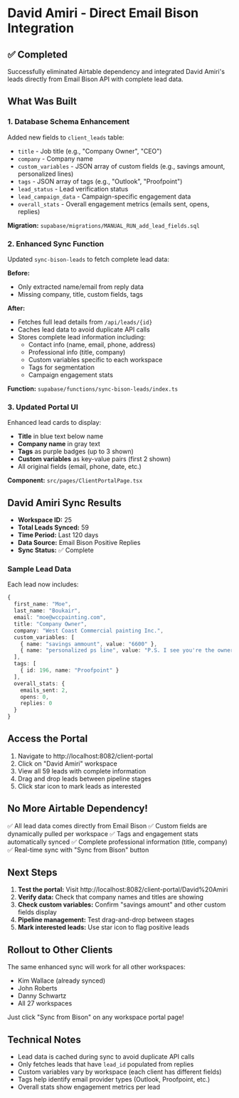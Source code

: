 # David Amiri - Direct Email Bison Integration

## ✅ Completed

Successfully eliminated Airtable dependency and integrated David Amiri's leads directly from Email Bison API with complete lead data.

## What Was Built

### 1. Database Schema Enhancement

Added new fields to `client_leads` table:
- `title` - Job title (e.g., "Company Owner", "CEO")
- `company` - Company name
- `custom_variables` - JSON array of custom fields (e.g., savings amount, personalized lines)
- `tags` - JSON array of tags (e.g., "Outlook", "Proofpoint")
- `lead_status` - Lead verification status
- `lead_campaign_data` - Campaign-specific engagement data
- `overall_stats` - Overall engagement metrics (emails sent, opens, replies)

**Migration:** `supabase/migrations/MANUAL_RUN_add_lead_fields.sql`

### 2. Enhanced Sync Function

Updated `sync-bison-leads` to fetch complete lead data:

**Before:**
- Only extracted name/email from reply data
- Missing company, title, custom fields, tags

**After:**
- Fetches full lead details from `/api/leads/{id}`
- Caches lead data to avoid duplicate API calls
- Stores complete lead information including:
  - Contact info (name, email, phone, address)
  - Professional info (title, company)
  - Custom variables specific to each workspace
  - Tags for segmentation
  - Campaign engagement stats

**Function:** `supabase/functions/sync-bison-leads/index.ts`

### 3. Updated Portal UI

Enhanced lead cards to display:
- **Title** in blue text below name
- **Company name** in gray text
- **Tags** as purple badges (up to 3 shown)
- **Custom variables** as key-value pairs (first 2 shown)
- All original fields (email, phone, date, etc.)

**Component:** `src/pages/ClientPortalPage.tsx`

## David Amiri Sync Results

- **Workspace ID:** 25
- **Total Leads Synced:** 59
- **Time Period:** Last 120 days
- **Data Source:** Email Bison Positive Replies
- **Sync Status:** ✅ Complete

### Sample Lead Data

Each lead now includes:
```typescript
{
  first_name: "Moe",
  last_name: "Boukair",
  email: "moe@wccpainting.com",
  title: "Company Owner",
  company: "West Coast Commercial painting Inc.",
  custom_variables: [
    { name: "savings ammount", value: "6600" },
    { name: "personalized ps line", value: "P.S. I see you're the owner..." }
  ],
  tags: [
    { id: 196, name: "Proofpoint" }
  ],
  overall_stats: {
    emails_sent: 2,
    opens: 0,
    replies: 0
  }
}
```

## Access the Portal

1. Navigate to http://localhost:8082/client-portal
2. Click on "David Amiri" workspace
3. View all 59 leads with complete information
4. Drag and drop leads between pipeline stages
5. Click star icon to mark leads as interested

## No More Airtable Dependency!

✅ All lead data comes directly from Email Bison
✅ Custom fields are dynamically pulled per workspace
✅ Tags and engagement stats automatically synced
✅ Complete professional information (title, company)
✅ Real-time sync with "Sync from Bison" button

## Next Steps

1. **Test the portal:** Visit http://localhost:8082/client-portal/David%20Amiri
2. **Verify data:** Check that company names and titles are showing
3. **Check custom variables:** Confirm "savings amount" and other custom fields display
4. **Pipeline management:** Test drag-and-drop between stages
5. **Mark interested leads:** Use star icon to flag positive leads

## Rollout to Other Clients

The same enhanced sync will work for all other workspaces:
- Kim Wallace (already synced)
- John Roberts
- Danny Schwartz
- All 27 workspaces

Just click "Sync from Bison" on any workspace portal page!

## Technical Notes

- Lead data is cached during sync to avoid duplicate API calls
- Only fetches leads that have `lead_id` populated from replies
- Custom variables vary by workspace (each client has different fields)
- Tags help identify email provider types (Outlook, Proofpoint, etc.)
- Overall stats show engagement metrics per lead
